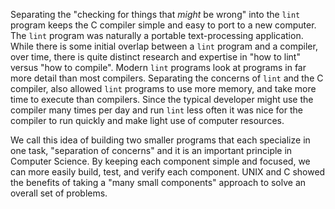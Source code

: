 Separating the "checking for things that *might* be wrong" into the `lint` program keeps the C compiler simple
and easy to port to a new computer.  The `lint` program was naturally a portable text-processing
application.   While there is some initial overlap between a `lint` program and a compiler,
over time, there is quite distinct research and expertise in "how to lint" versus "how to compile".
Modern `lint` programs look at programs in far more detail than most compilers.  Separating
the concerns of `lint` and the C compiler, also allowed `lint` programs to use more
memory, and take more time to execute than compilers.  Since the typical developer might
use the compiler many times per day and run `lint` less often it was nice for the compiler
to run quickly and make light use of computer resources.

We call this idea of building two smaller programs that each specialize in one task, "separation of concerns" and
it is an important principle in Computer Science.  By keeping each component simple and focused, we can more easily build,
test, and verify each component. UNIX and C showed the benefits of taking a "many small components" approach to solve
an overall set of problems.

